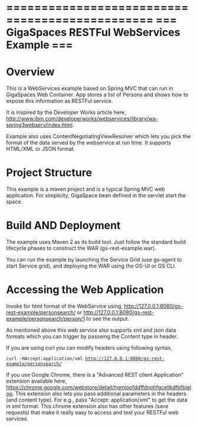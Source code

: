 ===============================================
=== GigaSpaces RESTFul WebServices Example ===
===============================================

# Overview

This is a WebServices example based on Spring MVC that can run in GigaSpaces Web Container. App stores a list of Persons and shows how to expose this information as RESTFul service.

It is inspired by the Developer Works article here, http://www.ibm.com/developerworks/webservices/library/wa-spring3webserv/index.html.

Example also uses ContentNegotiatingViewResolver which lets you pick the format of the data served by the webservice at run time. It supports HTML/XML or JSON format.

# Project Structure

This example is a maven project and is a typical Spring MVC web application. For simplicity, GigaSpace bean defined in the servlet start the space.
	    
# Build AND Deployment 

The example uses Maven 2 as its build tool. Just follow the standard build lifecycle phases to construct the WAR (gs-rest-example.war).

You can run the example by launching the Service Grid (use gs-agent to start Service grid), and deploying the WAR using the GS-UI or GS CLI.

# Accessing the Web Application

Invoke for html format of the WebService using,
http://127.0.0.1:8080/gs-rest-example/personsearch/ or http://127.0.0.1:8080/gs-rest-example/personsearch/person/1 to see the output.
 
As mentioned above this web service also supports xml and json data formats which you can trigger by passeing the Content type in header. 

If you are using curl you can modify headers using following syntax, <p>
<code>curl -HAccept:application/xml http://127.0.0.1:8080/gs-rest-example/personsearch/</code>

If you use Google Chrome, there is a "Advanced REST client Application" extension available here, https://chrome.google.com/webstore/detail/hgmloofddffdnphfgcellkdfbfbjeloo. This extension also lets you pass additional parameters in the headers (and content type). For e.g., pass "Accept: application/xml" to get the data in xml format. This chrome extension also has other features (save requests) that make it really easy to access and test your RESTFul web services.
